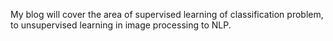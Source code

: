 My blog will cover the area of supervised learning of classification problem, to unsupervised learning in image processing to NLP. 
